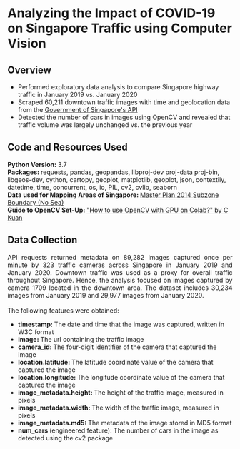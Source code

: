 # Analyzing the Impact of COVID-19 on Singapore Traffic using Computer Vision

## Overview
* Performed exploratory data analysis to compare Singapore highway traffic in January 2019 vs. January 2020
* Scraped 60,211 downtown traffic images with time and geolocation data from the [Government of Singapore's API](https://data.gov.sg/dataset/traffic-images)
* Detected the number of cars in images using OpenCV and revealed that traffic volume was largely unchanged vs. the previous year

## Code and Resources Used
<b> Python Version: </b> 3.7 <br>
<b> Packages: </b> requests, pandas, geopandas, libproj-dev proj-data proj-bin, libgeos-dev, cython, cartopy, geoplot, matplotlib, geoplot, json, contextily, datetime, time, concurrent, os, io, PIL, cv2, cvlib, seaborn <br>
<b> Data used for Mapping Areas of Singapore: </b> [Master Plan 2014 Subzone Boundary (No Sea)](https://data.gov.sg/dataset/master-plan-2014-subzone-boundary-no-sea) <br>
<b> Guide to OpenCV Set-Up: </b> ["How to use OpenCV with GPU on Colab?" by C Kuan](https://towardsdatascience.com/how-to-use-opencv-with-gpu-on-colab-25594379945f)

## Data Collection
<p align='justify'> API requests returned metadata on 89,282 images captured once per minute by 323 traffic cameras across Singapore in January 2019 and January 2020. Downtown traffic was used as a proxy for overall traffic throughout Singapore. Hence, the analysis focused on images captured by camera 1709 located in the downtown area. The dataset includes 30,234 images from January 2019 and 29,977 images from January 2020. <br><br> The following features were obtained:</p>

* <b> timestamp: </b> The date and time that the image was captured, written in W3C format
* <b> image: </b> The url containing the traffic image
* <b> camera_id: </b> The four-digit identifier of the camera that captured the image
* <b> location.latitude: </b> The latitude coordinate value of the camera that captured the image
* <b> location.longitude: </b> The longitude coordinate value of the camera that captured the image
* <b> image_metadata.height: </b> The height of the traffic image, measured in pixels
* <b> image_metadata.width: </b> The width of the traffic image, measured in pixels
* <b> image_metadata.md5: </b> The metadata of the image stored in MD5 format
* <b> num_cars </b> (engineered feature): The number of cars in the image as detected using the cv2 package
